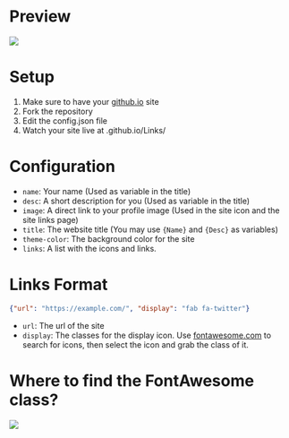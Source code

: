 # Preview
![](https://i.imgur.com/b2zv3Rg.png)

# Setup
1. Make sure to have your [github.io](https://pages.github.com) site
2. Fork the repository
3. Edit the config.json file
4. Watch your site live at <githubusername>.github.io/Links/

# Configuration
- `name`: Your name (Used as variable in the title)
- `desc`: A short description for you (Used as variable in the title)
- `image`: A direct link to your profile image (Used in the site icon and the site links page)
- `title`: The website title (You may use `{Name}` and `{Desc}` as variables)
- `theme-color`: The background color for the site
- `links`: A list with the icons and links.

# Links Format
```json
{"url": "https://example.com/", "display": "fab fa-twitter"}
```
- `url`: The url of the site
- `display`: The classes for the display icon. Use [fontawesome.com](https://fontawesome.com/) to search for icons, then select the icon and grab the class of it.

# Where to find the FontAwesome class?
![](https://i.imgur.com/D8CjZue.png)

